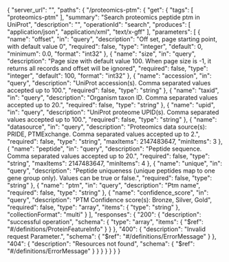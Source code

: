 {
  "server_url": "",
  "paths": {
    "/proteomics-ptm": {
      "get": {
        "tags": [
          "proteomics-ptm"
        ],
        "summary": "Search proteomics peptide ptm in UniProt",
        "description": "",
        "operationId": "search",
        "produces": [
          "application/json",
          "application/xml",
          "text/x-gff"
        ],
        "parameters": [
          {
            "name": "offset",
            "in": "query",
            "description": "Off set, page starting point, with default value 0",
            "required": false,
            "type": "integer",
            "default": 0,
            "minimum": 0.0,
            "format": "int32"
          },
          {
            "name": "size",
            "in": "query",
            "description": "Page size with default value 100. When page size is -1, it returns all records and offset will be ignored",
            "required": false,
            "type": "integer",
            "default": 100,
            "format": "int32"
          },
          {
            "name": "accession",
            "in": "query",
            "description": "UniProt accession(s). Comma separated values accepted up to 100.",
            "required": false,
            "type": "string"
          },
          {
            "name": "taxid",
            "in": "query",
            "description": "Organism taxon ID. Comma separated values accepted up to 20.",
            "required": false,
            "type": "string"
          },
          {
            "name": "upid",
            "in": "query",
            "description": "UniProt proteome UPID(s). Comma separated values accepted up to 100.",
            "required": false,
            "type": "string"
          },
          {
            "name": "datasource",
            "in": "query",
            "description": "Proteomics data source(s): PRIDE, PTMExchange. Comma separated values accepted up to 2.",
            "required": false,
            "type": "string",
            "maxItems": 2147483647,
            "minItems": 3
          },
          {
            "name": "peptide",
            "in": "query",
            "description": "Peptide sequence. Comma separated values accepted up to 20.",
            "required": false,
            "type": "string",
            "maxItems": 2147483647,
            "minItems": 4
          },
          {
            "name": "unique",
            "in": "query",
            "description": "Peptide uniqueness (unique peptides map to one gene group only). Values can be true or false.",
            "required": false,
            "type": "string"
          },
          {
            "name": "ptm",
            "in": "query",
            "description": "Ptm name",
            "required": false,
            "type": "string"
          },
          {
            "name": "confidence_score",
            "in": "query",
            "description": "PTM Confidence score(s): Bronze, Silver, Gold",
            "required": false,
            "type": "array",
            "items": {
              "type": "string"
            },
            "collectionFormat": "multi"
          }
        ],
        "responses": {
          "200": {
            "description": "successful operation",
            "schema": {
              "type": "array",
              "items": {
                "$ref": "#/definitions/ProteinFeatureInfo"
              }
            }
          },
          "400": {
            "description": "Invalid request Parameter.",
            "schema": {
              "$ref": "#/definitions/ErrorMessage"
            }
          },
          "404": {
            "description": "Resources not found",
            "schema": {
              "$ref": "#/definitions/ErrorMessage"
            }
          }
        }
      }
    }
  }
}